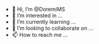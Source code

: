 - 👋 Hi, I’m @DoremiMS
- 👀 I’m interested in ...
- 🌱 I’m currently learning ...
- 💞️ I’m looking to collaborate on ...
- 📫 How to reach me ...

<!---
DoremiMS/DoremiMS is a ✨ special ✨ repository because its `README.md` (this file) appears on your GitHub profile.
You can click the Preview link to take a look at your changes.
--->
